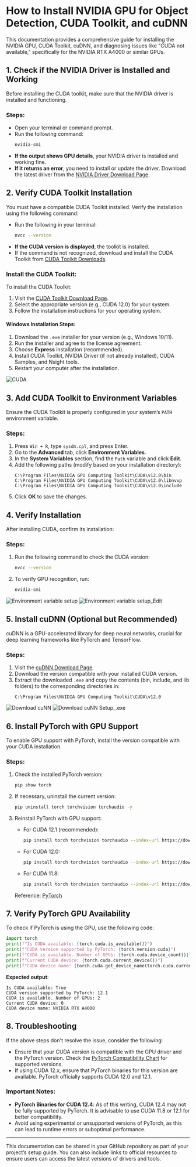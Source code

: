 
# **How to Install NVIDIA GPU for Object Detection, CUDA Toolkit, and cuDNN**
This documentation provides a comprehensive guide for installing the NVIDIA GPU, CUDA Toolkit, cuDNN, and diagnosing issues like "CUDA not available," specifically for the NVIDIA RTX A4000 or similar GPUs.

## 1. **Check if the NVIDIA Driver is Installed and Working**
Before installing the CUDA toolkit, make sure that the NVIDIA driver is installed and functioning.

### Steps:
- Open your terminal or command prompt.
- Run the following command:
  ```bash
  nvidia-smi
  ```
- **If the output shows GPU details**, your NVIDIA driver is installed and working fine.
- **If it returns an error**, you need to install or update the driver. Download the latest driver from the [NVIDIA Driver Download Page](https://www.nvidia.com/en-us/drivers/).

## 2. **Verify CUDA Toolkit Installation**
You must have a compatible CUDA Toolkit installed. Verify the installation using the following command:

- Run the following in your terminal:
  ```bash
  nvcc --version
  ```
- **If the CUDA version is displayed**, the toolkit is installed.
- If the command is not recognized, download and install the CUDA Toolkit from [CUDA Toolkit Downloads](https://developer.nvidia.com/cuda-downloads).

### Install the CUDA Toolkit:
To install the CUDA Toolkit:
1. Visit the [CUDA Toolkit Download Page](https://developer.nvidia.com/cuda-downloads).
2. Select the appropriate version (e.g., CUDA 12.0) for your system.
3. Follow the installation instructions for your operating system.

#### Windows Installation Steps:
1. Download the `.exe` installer for your version (e.g., Windows 10/11).
2. Run the installer and agree to the license agreement.
3. Choose **Express** installation (recommended).
4. Install CUDA Toolkit, NVIDIA Driver (if not already installed), CUDA Samples, and Nsight tools.
5. Restart your computer after the installation.

![CUDA](cuda.PNG)

## 3. **Add CUDA Toolkit to Environment Variables**
Ensure the CUDA Toolkit is properly configured in your system’s `PATH` environment variable.

### Steps:
1. Press `Win + R`, type `sysdm.cpl`, and press Enter.
2. Go to the **Advanced** tab, click **Environment Variables**.
3. In the **System Variables** section, find the `Path` variable and click **Edit**.
4. Add the following paths (modify based on your installation directory):
   ```
   C:\Program Files\NVIDIA GPU Computing Toolkit\CUDA\v12.0\bin
   C:\Program Files\NVIDIA GPU Computing Toolkit\CUDA\v12.0\libnvvp
   C:\Program Files\NVIDIA GPU Computing Toolkit\CUDA\v12.0\include
   ```
5. Click **OK** to save the changes.

## 4. **Verify Installation**
After installing CUDA, confirm its installation:

### Steps:
1. Run the following command to check the CUDA version:
   ```bash
   nvcc --version
   ```
2. To verify GPU recognition, run:
   ```bash
   nvidia-smi
   ```
![Environment variable setup](env.PNG)
![Environment variable setup_Edit](Capture1.PNG)
## 5. **Install cuDNN (Optional but Recommended)**
cuDNN is a GPU-accelerated library for deep neural networks, crucial for deep learning frameworks like PyTorch and TensorFlow.

### Steps:
1. Visit the [cuDNN Download Page](https://developer.nvidia.com/cudnn).
2. Download the version compatible with your installed CUDA version.
3. Extract the downloaded `.exe` and copy the contents (bin, include, and lib folders) to the corresponding directories in:
   ```
   C:\Program Files\NVIDIA GPU Computing Toolkit\CUDA\v12.0
   ```

![Download cuNN](cunnD.PNG)
![Download cuNN Setup_.exe](cuNN.PNG)

## 6. **Install PyTorch with GPU Support**
To enable GPU support with PyTorch, install the version compatible with your CUDA installation.

### Steps:
1. Check the installed PyTorch version:
   ```bash
   pip show torch
   ```

2. If necessary, uninstall the current version:
   ```bash
   pip uninstall torch torchvision torchaudio -y
   ```

3. Reinstall PyTorch with GPU support:
   - For CUDA 12.1 (recommended):
     ```bash
     pip install torch torchvision torchaudio --index-url https://download.pytorch.org/whl/cu121
     ```
   - For CUDA 12.0:
     ```bash
     pip install torch torchvision torchaudio --index-url https://download.pytorch.org/whl/cu120
     ```
   - For CUDA 11.8:
     ```bash
     pip install torch torchvision torchaudio --index-url https://download.pytorch.org/whl/cu118
     ```
   
   Reference: [PyTorch](https://pytorch.org/)

## 7. **Verify PyTorch GPU Availability**
To check if PyTorch is using the GPU, use the following code:

```python
import torch
print(f"Is CUDA available: {torch.cuda.is_available()}")
print(f"CUDA version supported by PyTorch: {torch.version.cuda}")
print(f"CUDA is available. Number of GPUs: {torch.cuda.device_count()}")
print(f"Current CUDA device: {torch.cuda.current_device()}")
print(f"CUDA device name: {torch.cuda.get_device_name(torch.cuda.current_device())}")
```

**Expected output**:
```
Is CUDA available: True
CUDA version supported by PyTorch: 12.1
CUDA is available. Number of GPUs: 2
Current CUDA device: 0
CUDA device name: NVIDIA RTX A4000
```

## 8. **Troubleshooting**
If the above steps don't resolve the issue, consider the following:

- Ensure that your CUDA version is compatible with the GPU driver and the PyTorch version. Check the [PyTorch Compatibility Chart](https://pytorch.org/get-started/previous-versions/) for supported versions.
- If using CUDA 12.x, ensure that PyTorch binaries for this version are available. PyTorch officially supports CUDA 12.0 and 12.1.
  
### Important Notes:
- **PyTorch Binaries for CUDA 12.4**: As of this writing, CUDA 12.4 may not be fully supported by PyTorch. It is advisable to use CUDA 11.8 or 12.1 for better compatibility.
- Avoid using experimental or unsupported versions of PyTorch, as this can lead to runtime errors or suboptimal performance.

---

This documentation can be shared in your GitHub repository as part of your project’s setup guide. You can also include links to official resources to ensure users can access the latest versions of drivers and tools.
